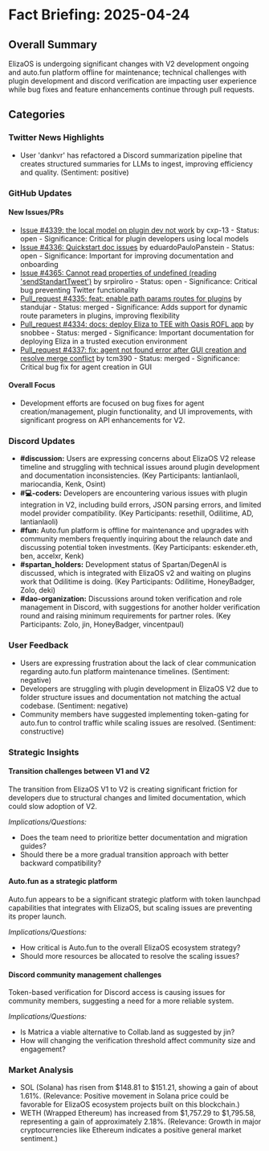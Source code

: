 # Fact Briefing: 2025-04-24

## Overall Summary
ElizaOS is undergoing significant changes with V2 development ongoing and auto.fun platform offline for maintenance; technical challenges with plugin development and discord verification are impacting user experience while bug fixes and feature enhancements continue through pull requests.

## Categories

### Twitter News Highlights
- User 'dankvr' has refactored a Discord summarization pipeline that creates structured summaries for LLMs to ingest, improving efficiency and quality. (Sentiment: positive)

### GitHub Updates

#### New Issues/PRs
- [Issue #4339: the local model on plugin dev not work](https://github.com/elizaOS/eliza/issues/4339) by cxp-13 - Status: open - Significance: Critical for plugin developers using local models
- [Issue #4336: Quickstart doc issues](https://github.com/elizaOS/eliza/issues/4336) by eduardoPauloPanstein - Status: open - Significance: Important for improving documentation and onboarding
- [Issue #4365: Cannot read properties of undefined (reading 'sendStandartTweet')](https://github.com/elizaOS/eliza/issues/4365) by srpiroliro - Status: open - Significance: Critical bug preventing Twitter functionality
- [Pull_request #4335: feat: enable path params routes for plugins](https://github.com/elizaOS/eliza/pull/4335) by standujar - Status: merged - Significance: Adds support for dynamic route parameters in plugins, improving flexibility
- [Pull_request #4334: docs: deploy Eliza to TEE with Oasis ROFL app](https://github.com/elizaOS/eliza/pull/4334) by snobbee - Status: merged - Significance: Important documentation for deploying Eliza in a trusted execution environment
- [Pull_request #4337: fix: agent not found error after GUI creation and resolve merge conflict](https://github.com/elizaOS/eliza/pull/4337) by tcm390 - Status: merged - Significance: Critical bug fix for agent creation in GUI

#### Overall Focus
- Development efforts are focused on bug fixes for agent creation/management, plugin functionality, and UI improvements, with significant progress on API enhancements for V2.

### Discord Updates
- **#discussion:** Users are expressing concerns about ElizaOS V2 release timeline and struggling with technical issues around plugin development and documentation inconsistencies. (Key Participants: lantianlaoli, mariocandia, Kenk, Osint)
- **#💻-coders:** Developers are encountering various issues with plugin integration in V2, including build errors, JSON parsing errors, and limited model provider compatibility. (Key Participants: resethill, Odilitime, AD, lantianlaoli)
- **#fun:** Auto.fun platform is offline for maintenance and upgrades with community members frequently inquiring about the relaunch date and discussing potential token investments. (Key Participants: eskender.eth, ben, accelxr, Kenk)
- **#spartan_holders:** Development status of Spartan/DegenAI is discussed, which is integrated with ElizaOS v2 and waiting on plugins work that Odilitime is doing. (Key Participants: Odilitime, HoneyBadger, Zolo, deki)
- **#dao-organization:** Discussions around token verification and role management in Discord, with suggestions for another holder verification round and raising minimum requirements for partner roles. (Key Participants: Zolo, jin, HoneyBadger, vincentpaul)

### User Feedback
- Users are expressing frustration about the lack of clear communication regarding auto.fun platform maintenance timelines. (Sentiment: negative)
- Developers are struggling with plugin development in ElizaOS V2 due to folder structure issues and documentation not matching the actual codebase. (Sentiment: negative)
- Community members have suggested implementing token-gating for auto.fun to control traffic while scaling issues are resolved. (Sentiment: constructive)

### Strategic Insights

#### Transition challenges between V1 and V2
The transition from ElizaOS V1 to V2 is creating significant friction for developers due to structural changes and limited documentation, which could slow adoption of V2.

*Implications/Questions:*
  - Does the team need to prioritize better documentation and migration guides?
  - Should there be a more gradual transition approach with better backward compatibility?

#### Auto.fun as a strategic platform
Auto.fun appears to be a significant strategic platform with token launchpad capabilities that integrates with ElizaOS, but scaling issues are preventing its proper launch.

*Implications/Questions:*
  - How critical is Auto.fun to the overall ElizaOS ecosystem strategy?
  - Should more resources be allocated to resolve the scaling issues?

#### Discord community management challenges
Token-based verification for Discord access is causing issues for community members, suggesting a need for a more reliable system.

*Implications/Questions:*
  - Is Matrica a viable alternative to Collab.land as suggested by jin?
  - How will changing the verification threshold affect community size and engagement?

### Market Analysis
- SOL (Solana) has risen from $148.81 to $151.21, showing a gain of about 1.61%. (Relevance: Positive movement in Solana price could be favorable for ElizaOS ecosystem projects built on this blockchain.)
- WETH (Wrapped Ethereum) has increased from $1,757.29 to $1,795.58, representing a gain of approximately 2.18%. (Relevance: Growth in major cryptocurrencies like Ethereum indicates a positive general market sentiment.)